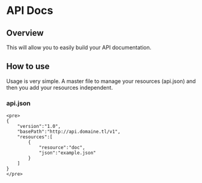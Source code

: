 # API Docs

## Overview
This will allow you to easily build your API documentation.

## How to use
Usage is very simple. A master file to manage your resources (api.json) and then you add your resources independent.

### api.json
	<pre>
	{
		"version":"1.0",
		"basePath":"http://api.domaine.tl/v1",
		"resources":[
			{
				"resource":"doc",
				"json":"example.json"
			}
		]
	}
	</pre>